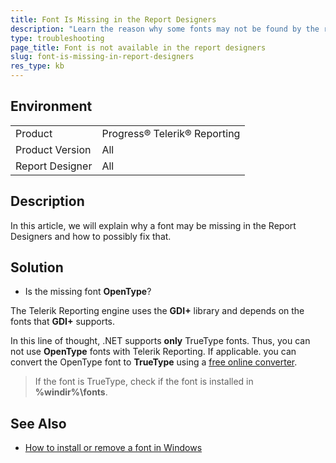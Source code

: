 ```yaml
---
title: Font Is Missing in the Report Designers
description: "Learn the reason why some fonts may not be found by the report designers."
type: troubleshooting
page_title: Font is not available in the report designers
slug: font-is-missing-in-report-designers
res_type: kb
---
```


## Environment

<table>
	<tbody>
		<tr>
			<td>Product</td>
			<td>Progress® Telerik® Reporting</td>
		</tr>
		<tr>
			<td>Product Version</td>
			<td>All</td>
		</tr>
		<tr>
			<td>Report Designer</td>
			<td>All</td>
		</tr>
	</tbody>
</table>

## Description

In this article, we will explain why a font may be missing in the Report Designers and how to possibly fix that.

## Solution

- Is the missing font **OpenType**?

The Telerik Reporting engine uses the **GDI+** library and depends on the fonts that **GDI+** supports.

In this line of thought, .NET supports **only** TrueType fonts. Thus, you can not use **OpenType** fonts with Telerik Reporting. If applicable. you can convert the OpenType font to **TrueType** using a [free online converter](https://www.fontconverter.org/).

> If the font is TrueType, check if the font is installed in **%windir%\fonts**.

## See Also

* [How to install or remove a font in Windows](https://support.microsoft.com/en-us/windows/how-to-install-or-remove-a-font-in-windows-f12d0657-2fc8-7613-c76f-88d043b334b8)
